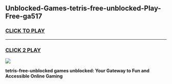 
## Unblocked-Games-tetris-free-unblocked-Play-Free-ga517
<h3>
<a href="https://premium76.site?title=tetris-free-unblocked&ref=21A">CLICK TO PLAY</a></h3>
<hr>

<h3>
<a href="https://premium76.site?title=tetris-free-unblocked&ref=21A">CLICK 2 PLAY</a>
  
</h3>

<a href="https://premium76.site?title=tetris-free-unblocked&ref=21A"><img src="https://clearcache.store/games.png"></a>


**tetris-free-unblocked games unblocked: Your Gateway to Fun and Accessible Online Gaming**
